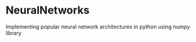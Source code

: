 NeuralNetworks
==============

Implementing popular neural network architectures in python using numpy library
